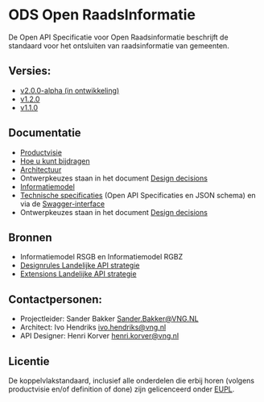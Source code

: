 # ODS Open RaadsInformatie

De Open API Specificatie voor Open Raadsinformatie beschrijft de standaard voor het ontsluiten van raadsinformatie van gemeenten.

## Versies:
* [v2.0.0-alpha (in ontwikkeling)](./specificatie/README.md)
* [v1.2.0](https://github.com/VNG-Realisatie/ODS-Open-Raadsinformatie/blob/refs/tags/v1.2.0/specificatie/README.md)
* [v1.1.0](https://github.com/VNG-Realisatie/ODS-Open-Raadsinformatie/blob/v1.1.0/specificatie/README.md)


## Documentatie
* [Productvisie](./docs/Productvisie.md)
* [Hoe u kunt bijdragen](https://github.com/VNG-Realisatie/ODS-Open-Raadsinformatie/issues)
* [Architectuur](./docs/Architectuur.md)
* Ontwerpkeuzes staan in het document [Design decisions](./docs/Designdecisions.md)
* [Informatiemodel](./docs/Informatiemodel.md)
* [Technische specificaties](./specificatie) (Open API Specificaties en JSON schema) en via de [Swagger-interface](https://vng-realisatie.github.io/ODS-Open-Raadsinformatie/swagger-ui)
* Ontwerpkeuzes staan in het document [Design decisions](./docs/Designdecisions.md)

## Bronnen
* Informatiemodel RSGB en Informatiemodel RGBZ
* [Designrules Landelijke API strategie](https://geonovum.github.io/KP-APIs/API-strategie-algemeen/)
* [Extensions Landelijke API strategie](https://geonovum.github.io/KP-APIs/API-strategie-extensies/)

## Contactpersonen:
* Projectleider: Sander Bakker Sander.Bakker@VNG.NL
* Architect: Ivo Hendriks ivo.hendriks@vng.nl
* API Designer: Henri Korver henri.korver@vng.nl

## Licentie
De koppelvlakstandaard, inclusief alle onderdelen die erbij horen (volgens productvisie en/of definition of done) zijn gelicenceerd onder [EUPL](https://eupl.eu/1.2/nl/).
